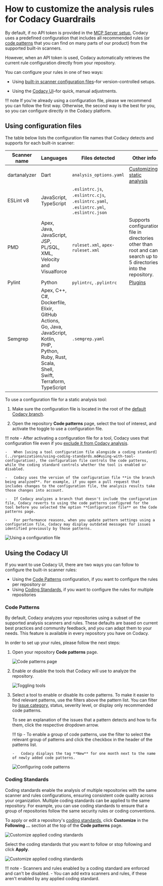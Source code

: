 # How to customize the analysis rules for Codacy Guardrails

By default, if no API token is provided in the [MCP Server setup](codacy-guardrails-getting-started.md/#3-install-mcp-server), Codacy uses a predefined configuration that includes all recommended rules (or [code patterns](../repositories-configure/configuring-code-patterns.md) that you can find on many parts of our product) from the supported built-in scanners.

However, when an API token is used, Codacy automatically retrieves the current rule configuration directly from your repository.

You can configure your rules in one of two ways:


-  Using [built-in scanner configuration files](#using-configuration-files)–for version-controlled setups.

-  Using the [Codacy UI](#using-the-codacy-ui)–for quick, manual adjustments.

!!! note
    If you're already using a configuration file, please we recommend you can follow the first way. Otherwise, the second way is the best for you, so you can configure directly in the Codacy platform.


## Using configuration files

The table below lists the configuration file names that Codacy detects and supports for each built-in scanner:

<table>
  <thead>
    <tr>
      <th>Scanner name</th>
      <th>Languages</th>
      <th>Files detected</th>
      <th>Other info</th>
    <tr>
  </thead>
  <tbody>
  <tr>
    <td>dartanalyzer</td>
    <td>Dart</td>
    <td><code>analysis_options.yaml</code></td>
    <td><a href="https://dart.dev/guides/language/analysis-options">Customizing static analysis</a></td>
  </tr>
  <tr>
    <td>ESLint v8</td>
    <td>JavaScript, TypeScript</td>
    <td><code>.eslintrc.js</code>, <code>.eslintrc.cjs</code>, <code>.eslintrc.yaml</code>, <code>.eslintrc.yml</code>, <code>.eslintrc.json</code></td>
    <td></td>
  </tr>
  <tr>
    <td>PMD</td>
    <td>Apex, Java, JavaScript, JSP, PL/SQL, XML, Velocity and Visualforce</td>
    <td><code>ruleset.xml</code>, <code>apex-ruleset.xml</code></td>
    <td>Supports configuration file in directories other than root and can search up to 5 directories into the repository.</td>
  </tr>
  <tr>
    <td>Pylint</td>
    <td>Python</td>
    <td><code>pylintrc</code>, <code>.pylintrc</code></td>
    <td><a href="https://github.com/codacy/codacy-pylint-python3/blob/master/requirements.txt">Plugins</a></td>
  </tr>
  <tr>
    <td>Semgrep</td>
    <td>Apex, C++, C#, Dockerfile, Elixir, GitHub Actions, Go, Java, JavaScript, Kotlin, PHP, Python, Ruby, Rust, Scala, Shell, Swift, Terraform, TypeScript</td>
    <td><code>.semgrep.yaml</code></td>
    <td></td>
  </tr>
  </tbody>
</table>


To use a configuration file for a static analysis tool:

1.  Make sure the configuration file is located in the root of the [default Codacy branch](../repositories-configure/managing-branches.md).

2.  Open the repository **Code patterns** page, select the tool of interest, and activate the toggle to use a configuration file.

!!! note
    -   After activating a configuration file for a tool, Codacy uses that configuration file even if you [exclude it from Codacy analysis](../repositories-configure/ignoring-files.md).

    -   When [using a tool configuration file alongside a coding standard](../organizations/using-coding-standards.md#using-with-tool-configuration), the configuration file controls the code patterns, while the coding standard controls whether the tool is enabled or disabled.

    -   Codacy uses the version of the configuration file **in the branch being analyzed**. For example, if you open a pull request that includes changes to the configuration file, the analysis results take those changes into account.

    -   If Codacy analyzes a branch that doesn't include the configuration file, Codacy reverts to using the code patterns configured for the tool before you selected the option **Configuration file** on the Code patterns page.

    -   For performance reasons, when you update pattern settings using a configuration file, Codacy may display outdated messages for issues identified previously by those patterns.
        


![Using a configuration file](images/code-patterns-config-file.png)



## Using the Codacy UI

If you want to use Codacy UI, there are two ways you can follow to configure the built-in scanner rules:

-  Using the [Code Patterns](../repositories-configure/configuring-code-patterns.md) configuration, if you want to configure the rules per repository or
-  Using [Coding Standards](../organizations/using-coding-standards.md), if you want to configure the rules for multiple repositories

### Code Patterns

By default, Codacy analyzes your repositories using a subset of the supported analysis scanners and rules. These defaults are based on current best practices and community feedback, and you can adapt them to your needs. This feature is available in every repository you have on Codacy.

In order to set up your rules, please follow the next steps:


1.  Open your repository **Code patterns** page.

    ![Code patterns page](images/code-patterns.png)

2.  Enable or disable the tools that Codacy will use to analyze the repository.

    ![Toggling tools](images/code-patterns-toggle-tools.png)

3.  Select a tool to enable or disable its code patterns. To make it easier to find relevant patterns, use the filters above the pattern list. You can filter by [issue category](../faq/code-analysis/which-metrics-does-codacy-calculate.md#issues), status, severity level, or display only recommended code patterns.

    To see an explanation of the issues that a pattern detects and how to fix them, click the respective dropdown arrow.

    !!! tip
        -   To enable a group of code patterns, use the filter to select the relevant group of patterns and click the checkbox in the header of the patterns list.

        -   Codacy displays the tag **New** for one month next to the name of newly added code patterns.

    ![Configuring code patterns](images/code-patterns-configure.png)

### Coding Standards

Coding standards enable the analysis of multiple repositories with the same scanner and rules configurations, ensuring consistent code quality across your organization. Multiple coding standards can be applied to the same repository. For example, you can use coding standards to ensure that a group of repositories follow the same security rules or coding conventions.

To apply or edit a repository's [coding standards](../organizations/using-coding-standards.md), click **Customize** in the **Following ...** section at the top of the **Code patterns** page.

![Customize applied coding standards](images/code-patterns-cs-customize.png)

Select the coding standards that you want to follow or stop following and click **Apply**.

![Customize applied coding standards](images/code-patterns-cs-customize-modal.png)

!!! note
    -  Scanners and rules enabled by a coding standard are enforced and can't be disabled.
    -  You can add extra scanners and rules, if these aren't enabled by any applied coding standard.